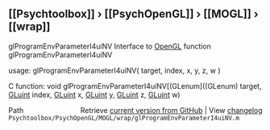 ## [[Psychtoolbox]] &#8250; [[PsychOpenGL]] &#8250; [[MOGL]] &#8250; [[wrap]]

glProgramEnvParameterI4uiNV  Interface to [OpenGL](OpenGL) function glProgramEnvParameterI4uiNV  
  
usage:  glProgramEnvParameterI4uiNV( target, index, x, y, z, w )  
  
C function:  void glProgramEnvParameterI4uiNV[(GLenum]((GLenum) target, [GLuint](GLuint) index, [GLuint](GLuint) x, [GLuint](GLuint) y, [GLuint](GLuint) z, [GLuint](GLuint) w)  




<div class="code_header" style="text-align:right;">
  <span style="float:left;">Path&nbsp;&nbsp;</span> <span class="counter">Retrieve <a href=
  "https://raw.github.com/Psychtoolbox-3/Psychtoolbox-3/beta/Psychtoolbox/PsychOpenGL/MOGL/wrap/glProgramEnvParameterI4uiNV.m">current version from GitHub</a> | View <a href=
  "https://github.com/Psychtoolbox-3/Psychtoolbox-3/commits/beta/Psychtoolbox/PsychOpenGL/MOGL/wrap/glProgramEnvParameterI4uiNV.m">changelog</a></span>
</div>
<div class="code">
  <code>Psychtoolbox/PsychOpenGL/MOGL/wrap/glProgramEnvParameterI4uiNV.m</code>
</div>

